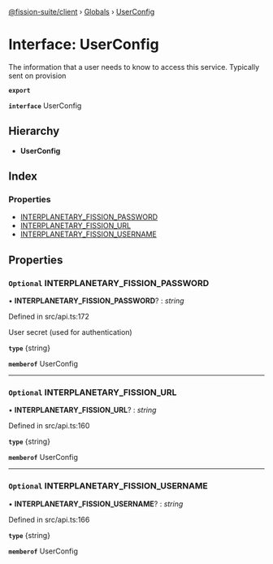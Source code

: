 [@fission-suite/client](../README.md) › [Globals](../globals.md) › [UserConfig](userconfig.md)

# Interface: UserConfig

The information that a user needs to know to access this service. Typically sent on provision

**`export`** 

**`interface`** UserConfig

## Hierarchy

* **UserConfig**

## Index

### Properties

* [INTERPLANETARY_FISSION_PASSWORD](userconfig.md#optional-interplanetary_fission_password)
* [INTERPLANETARY_FISSION_URL](userconfig.md#optional-interplanetary_fission_url)
* [INTERPLANETARY_FISSION_USERNAME](userconfig.md#optional-interplanetary_fission_username)

## Properties

### `Optional` INTERPLANETARY_FISSION_PASSWORD

• **INTERPLANETARY_FISSION_PASSWORD**? : *string*

Defined in src/api.ts:172

User secret (used for authentication)

**`type`** {string}

**`memberof`** UserConfig

___

### `Optional` INTERPLANETARY_FISSION_URL

• **INTERPLANETARY_FISSION_URL**? : *string*

Defined in src/api.ts:160

**`type`** {string}

**`memberof`** UserConfig

___

### `Optional` INTERPLANETARY_FISSION_USERNAME

• **INTERPLANETARY_FISSION_USERNAME**? : *string*

Defined in src/api.ts:166

**`type`** {string}

**`memberof`** UserConfig
